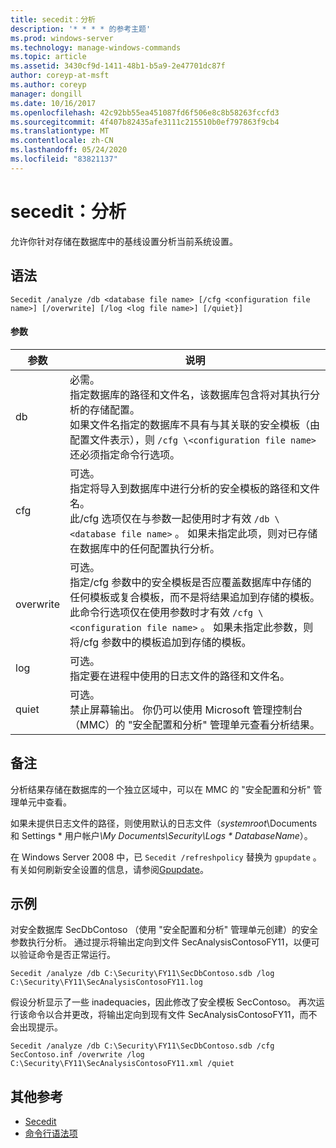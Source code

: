 ```yaml
---
title: secedit：分析
description: '* * * * 的参考主题'
ms.prod: windows-server
ms.technology: manage-windows-commands
ms.topic: article
ms.assetid: 3430cf9d-1411-48b1-b5a9-2e47701dc87f
author: coreyp-at-msft
ms.author: coreyp
manager: dongill
ms.date: 10/16/2017
ms.openlocfilehash: 42c92bb55ea451087fd6f506e8c8b58263fccfd3
ms.sourcegitcommit: 4f407b82435afe3111c215510b0ef797863f9cb4
ms.translationtype: MT
ms.contentlocale: zh-CN
ms.lasthandoff: 05/24/2020
ms.locfileid: "83821137"
---
```

# <a name="seceditanalyze"></a>secedit：分析



允许你针对存储在数据库中的基线设置分析当前系统设置。

## <a name="syntax"></a>语法

```
Secedit /analyze /db <database file name> [/cfg <configuration file name>] [/overwrite] [/log <log file name>] [/quiet}]
```

#### <a name="parameters"></a>参数

|参数|说明|
|---------|-----------|
|db|必需。</br>指定数据库的路径和文件名，该数据库包含将对其执行分析的存储配置。</br>如果文件名指定的数据库不具有与其关联的安全模板（由配置文件表示），则 `/cfg \<configuration file name>` 还必须指定命令行选项。|
|cfg|可选。</br>指定将导入到数据库中进行分析的安全模板的路径和文件名。</br>此/cfg 选项仅在与参数一起使用时才有效 `/db \<database file name>` 。 如果未指定此项，则对已存储在数据库中的任何配置执行分析。|
|overwrite|可选。</br>指定/cfg 参数中的安全模板是否应覆盖数据库中存储的任何模板或复合模板，而不是将结果追加到存储的模板。</br>此命令行选项仅在使用参数时才有效 `/cfg \<configuration file name>` 。 如果未指定此参数，则将/cfg 参数中的模板追加到存储的模板。|
|log|可选。</br>指定要在进程中使用的日志文件的路径和文件名。|
|quiet|可选。</br>禁止屏幕输出。 你仍可以使用 Microsoft 管理控制台（MMC）的 "安全配置和分析" 管理单元查看分析结果。|

## <a name="remarks"></a>备注

分析结果存储在数据库的一个独立区域中，可以在 MMC 的 "安全配置和分析" 管理单元中查看。

如果未提供日志文件的路径，则使用默认的日志文件（*systemroot*\Documents 和 Settings \* 用户帐户<em>\My Documents\Security\Logs \* DatabaseName</em>）。

在 Windows Server 2008 中，已 `Secedit /refreshpolicy` 替换为 `gpupdate` 。 有关如何刷新安全设置的信息，请参阅[Gpupdate](gpupdate.md)。

## <a name="examples"></a>示例

对安全数据库 SecDbContoso （使用 "安全配置和分析" 管理单元创建）的安全参数执行分析。 通过提示将输出定向到文件 SecAnalysisContosoFY11，以便可以验证命令是否正常运行。
```
Secedit /analyze /db C:\Security\FY11\SecDbContoso.sdb /log C:\Security\FY11\SecAnalysisContosoFY11.log
```
假设分析显示了一些 inadequacies，因此修改了安全模板 SecContoso。 再次运行该命令以合并更改，将输出定向到现有文件 SecAnalysisContosoFY11，而不会出现提示。
```
Secedit /analyze /db C:\Security\FY11\SecDbContoso.sdb /cfg SecContoso.inf /overwrite /log C:\Security\FY11\SecAnalysisContosoFY11.xml /quiet
```

## <a name="additional-references"></a>其他参考

-   [Secedit](secedit.md)
- [命令行语法项](command-line-syntax-key.md)